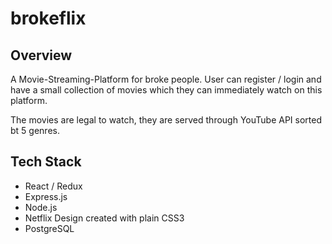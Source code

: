 # brokeflix

## Overview

A Movie-Streaming-Platform for broke people. User can register / login and have a small collection of movies which they can immediately watch on this platform.

The movies are legal to watch, they are served through YouTube API sorted bt 5 genres.

## Tech Stack

-   React / Redux
-   Express.js
-   Node.js
-   Netflix Design created with plain CSS3
-   PostgreSQL
